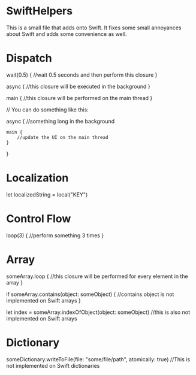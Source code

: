 SwiftHelpers
============

This is a small file that adds onto Swift. It fixes some small annoyances about Swift and adds some convenience as well. 


Dispatch
============

wait(0.5) {
    //wait 0.5 seconds and then perform this closure
}

async {
    //this closure will be executed in the background
}

main {
    //this closure will be performed on the main thread
}

// You can do something like this:

async {
    //something long in the background 

    main {
        //update the UI on the main thread
    }
}

Localization
============

let localizedString = local("KEY")

Control Flow
============

loop(3) {
    //perform something 3 times
}

Array
============

someArray.loop {
    //this closure will be performed for every element in the array
}

if someArray.contains(object: someObject) {
    //contains object is not implemented on Swift arrays
}

let index = someArray.indexOfObject(object: someObject)
//this is also not implemented on Swift arrays

Dictionary
============

someDictionary.writeToFile(file: "some/file/path", atomically: true)
//This is not implemented on Swift dictionaries